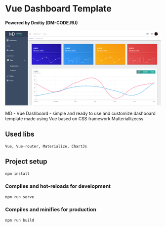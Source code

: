 # Vue Dashboard Template 
#### Powered by Dmitiy (DM-CODE.RU)


![Vue Dashboard Template ](screenshot.png)

MD - Vue Dashboard - simple and ready to use and customize dashboard 
template made using Vue based on CSS framework Matteriallizecss.

## Used libs
```
Vue, Vue-router, Materialize, ChartJs
```

## Project setup
```
npm install
```

### Compiles and hot-reloads for development
```
npm run serve
```

### Compiles and minifies for production
```
npm run build
```